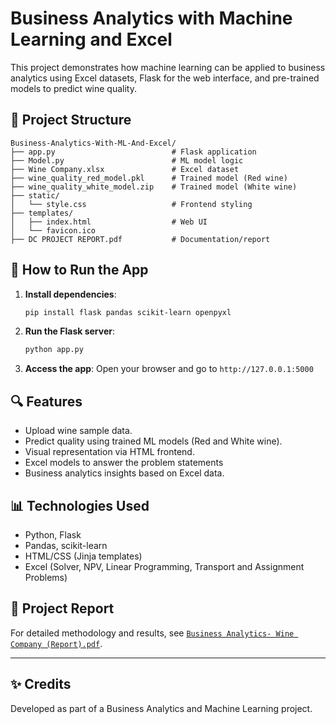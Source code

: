 
# Business Analytics with Machine Learning and Excel

This project demonstrates how machine learning can be applied to business analytics using Excel datasets, Flask for the web interface, and pre-trained models to predict wine quality.

## 📂 Project Structure

```
Business-Analytics-With-ML-And-Excel/
├── app.py                          # Flask application
├── Model.py                        # ML model logic
├── Wine Company.xlsx               # Excel dataset
├── wine_quality_red_model.pkl      # Trained model (Red wine)
├── wine_quality_white_model.zip    # Trained model (White wine)
├── static/
│   └── style.css                   # Frontend styling
├── templates/
│   ├── index.html                  # Web UI
│   └── favicon.ico
├── DC PROJECT REPORT.pdf           # Documentation/report
```

## 🚀 How to Run the App

1. **Install dependencies**:
   ```bash
   pip install flask pandas scikit-learn openpyxl
   ```

2. **Run the Flask server**:
   ```bash
   python app.py
   ```

3. **Access the app**:
   Open your browser and go to `http://127.0.0.1:5000`

## 🔍 Features

- Upload wine sample data.
- Predict quality using trained ML models (Red and White wine).
- Visual representation via HTML frontend.
- Excel models to answer the problem statements
- Business analytics insights based on Excel data.

## 📊 Technologies Used

- Python, Flask
- Pandas, scikit-learn
- HTML/CSS (Jinja templates)
- Excel (Solver, NPV, Linear Programming, Transport and Assignment Problems)

## 📄 Project Report

For detailed methodology and results, see [`Business Analytics- Wine Company (Report).pdf`]().

---

## ✨ Credits

Developed as part of a Business Analytics and Machine Learning project.
